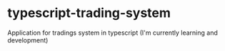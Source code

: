# typescript-trading-system
Application for tradings system in typescript (I'm currently learning and development)
